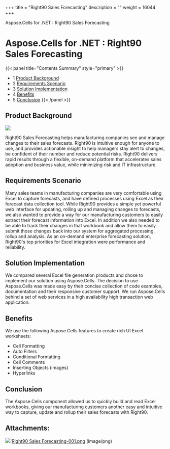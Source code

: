 +++
title = "Right90 Sales Forecasting" 
description = "" 
weight = 16044 
+++

Aspose.Cells for .NET : Right90 Sales Forecasting  

# Aspose.Cells for .NET : Right90 Sales Forecasting


{{< panel title="Contents Summary" style="primary" >}}
*   1 [Product Background](#Right90SalesForecasting-ProductBackground)
*   2 [Requirements Scenario](#Right90SalesForecasting-RequirementsScenario)
*   3 [Solution Implementation](#Right90SalesForecasting-SolutionImplementation)
*   4 [Benefits](#Right90SalesForecasting-Benefits)
*   5 [Conclusion](#Right90SalesForecasting-Conclusion)
{{< /panel >}}
## Product Background

![](https://docs2.aspose.com/cells/net/attachments/5018430/5114877.png)

Right90 Sales Forecasting helps manufacturing companies see and manage changes to their sales forecasts. Right90 is intuitive enough for anyone to use, and provides actionable insight to help managers stay alert to changes, be confident of their number and reduce potential risks. Right90 delivers rapid results through a flexible, on-demand platform that accelerates sales adoption and business value, while minimizing risk and IT infrastructure.

## Requirements Scenario

Many sales teams in manufacturing companies are very comfortable using Excel to capture forecasts, and have defined processes using Excel as their forecast data collection tool. While Right90 provides a simple yet powerful web interface for updating, rolling up and managing changes to forecasts, we also wanted to provide a way for our manufacturing customers to easily extract their forecast information into Excel. In addition we also needed to be able to track their changes in that workbook and allow them to easily submit those changes back into our system for aggregated processing, rollup and analysis. As an on-demand enterprise forecasting solution, Right90's top priorities for Excel integration were performance and reliability.

## Solution Implementation

We compared several Excel file generation products and chose to implement our solution using Aspose.Cells. The decision to use Aspose.Cells was made easy by their concise collection of code examples, documentation and their responsive customer support. We run Aspose.Cells behind a set of web services in a high availability high transaction web application.

## Benefits

We use the following Aspose.Cells features to create rich UI Excel worksheets:

*   Cell Formatting
*   Auto Filters
*   Conditional Formatting
*   Cell Comments
*   Inserting Objects (images)
*   Hyperlinks

## Conclusion

The Aspose.Cells component allowed us to quickly build and read Excel workbooks, giving our manufacturing customers another easy and intuitive way to capture, update and rollup their sales forecasts with Right90.

## Attachments:

![](https://docs2.aspose.com/cells/net/images/icons/bullet_blue.gif) [Right90 Sales Forecasting-001.png](https://docs2.aspose.com/cells/net/attachments/5018430/5114877.png) (image/png)  


